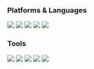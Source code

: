 ### Platforms & Languages

<span><img src="https://img.shields.io/badge/iOS-000000?style=flat&logo=apple&logoColor=white" /></span>
<span><img src="https://img.shields.io/badge/Swift-FA7343?style=flat&logo=swift&logoColor=white" /></span>
<span><img src="https://img.shields.io/badge/Python-3776AB?style=flat&logo=python&logoColor=white" /></span>
<span><img src="https://img.shields.io/badge/C++-00599C?style=flat&logo=c%2B%2B&logoColor=white" /></span>
<span><img src="https://img.shields.io/badge/Dart-0175C2?style=flat&logo=dart&logoColor=white" /></span>


### Tools

<span><img src="https://img.shields.io/badge/Xcode-1575F9?style=flat&logo=xcode&logoColor=white" /></span>
<span><img src="https://img.shields.io/badge/Visual Studio Code-007ACC?style=flat&logoColor=white" /></span>
<span><img src="https://img.shields.io/badge/Firebase-FFCA28?style=flat&logo=firebase&logoColor=white" /></span>
<span><img src="https://img.shields.io/badge/GitHub-181717?style=flat&logo=github&logoColor=white" /></span>
<span><img src="https://img.shields.io/badge/Figma-F24E1E?style=flat&logo=figma&logoColor=white" /></span>